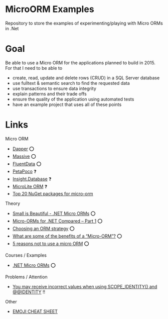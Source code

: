 MicroORM Examples
=================

Repository to store the examples of experimenting/playing with Micro ORMs in .Net

Goal
===
Be able to use a Micro ORM for the applications planned to build in 2015. For that I need to be able to 
* create, read, update and delete rows (CRUD) in a SQL Server database
* use fulltext & semantic search to find the requested data
* use transactions to ensure data integrity
* explain patterns and their trade offs
* ensure the quality of the application using automated tests
* have an example project that uses all of these points


Links
===
Micro ORM
* [Dapper](https://github.com/StackExchange/dapper-dot-net) :o:
* [Massive](https://github.com/robconery/massive) :o:
* [FluentData](http://fluentdata.codeplex.com/) :o:
* [PetaPoco](http://www.toptensoftware.com/petapoco/) :question:
* [Insight.Database](https://github.com/jonwagner/Insight.Database) :question:
* [MicroLite ORM](http://microliteorm.wordpress.com/) :question:
* [Top 20 NuGet packages for micro-orm](http://nugetmusthaves.com/Tag/micro-orm)

Theory
* [Small is Beautiful - .NET Micro ORMs](http://www.diplo.co.uk/blog/2011/8/15/small-is-beautiful-net-micro-orms.aspx) :o:
* [Micro-ORMs for .NET Compared – Part 1](http://andrewtwest.com/2012/08/19/micro-orms-for-net-compared-part-1/) :o:
* [Choosing an ORM strategy](http://lostechies.com/jimmybogard/2012/07/20/choosing-an-orm-strategy/) :o:
* [What are some of the benefits of a “Micro-ORM”?](http://programmers.stackexchange.com/questions/120457/what-are-some-of-the-benefits-of-a-micro-orm) :o:
* [5 reasons not to use a micro ORM](http://www.mindscapehq.com/blog/index.php/2011/12/05/5-reasons-not-to-use-a-micro-orm/) :o:

Courses / Examples
* [.NET Micro ORMs](http://www.pluralsight.com/courses/dotnet-micro-orms-introduction) :o:

Problems / Attention
* [You may receive incorrect values when using SCOPE_IDENTITY() and @@IDENTITY](http://support.microsoft.com/kb/2019779) :bangbang:

Other
* [EMOJI CHEAT SHEET](http://www.emoji-cheat-sheet.com/)

